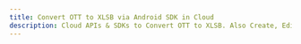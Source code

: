 ---title: Convert OTT to XLSB via Android SDK in Clouddescription: Cloud APIs & SDKs to Convert OTT to XLSB. Also Create, Edit & Render Microsoft Word & OpenOffice documents in the Cloud.---